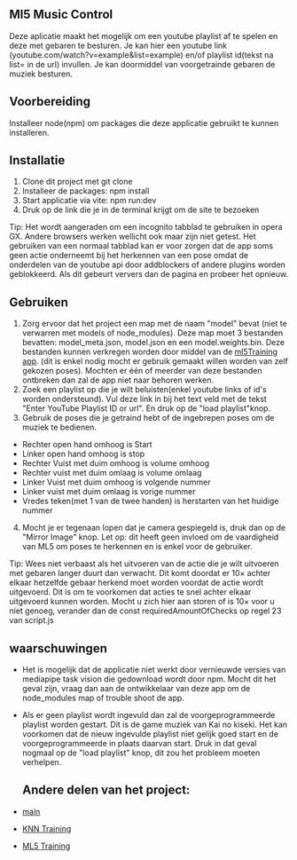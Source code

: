 ## Ml5 Music Control

Deze aplicatie maakt het mogelijk om een youtube playlist af te spelen en deze met gebaren te besturen. Je kan hier een youtube link (youtube.com/watch?v=example&list=example)
en/of playlist id(tekst na list= in de url) invullen. Je kan doormiddel van voorgetrainde gebaren de muziek besturen.

## Voorbereiding

Installeer node(npm) om packages die deze applicatie gebruikt te kunnen installeren.

## Installatie

1. Clone dit project met git clone
2. Installeer de packages: npm install
3. Start applicatie via vite: npm run:dev
4. Druk op de link die je in de terminal krijgt om de site te bezoeken

Tip: Het wordt aangeraden om een incognito tabblad te gebruiken in opera GX. Andere browsers werken wellicht ook maar zijn niet getest. Het gebruiken van een normaal tabblad kan er voor zorgen dat de app soms geen actie onderneemt bij het herkennen van een pose omdat de onderdelen van de youtube api door addblockers of andere plugins worden geblokkeerd. Als dit gebeurt ververs dan de pagina en probeer het opnieuw.

## Gebruiken

1. Zorg ervoor dat het project een map met de naam "model" bevat (niet te verwarren met models of node_modules). Deze map moet 3 bestanden bevatten: model_meta.json, model.json en een model.weights.bin.
   Deze bestanden kunnen verkregen worden door middel van de [ml5Training app](https://github.com/olevanderheiden/porgrammeren8Opdracht2/tree/ml5Training). (dit is enkel nodig mocht er gebruik gemaakt willen worden van zelf gekozen poses). Mochten er één of meerder van deze bestanden
   ontbreken dan zal de app niet naar behoren werken.
2. Zoek een playlist op die je wilt beluisten(enkel youtube links of id's worden ondersteund). Vul deze link in bij het text veld met de tekst "Enter YouTube Playlist ID or url". En druk op de "load playlist"knop.
3. Gebruik de poses die je getraind hebt of de ingebrepen poses om de muziek te bedienen.

- Rechter open hand omhoog is Start
- Linker open hand omhoog is stop
- Rechter Vuist met duim omhoog is volume omhoog
- Rechter vuist met duim omlaag is volume omlaag
- Linker Vuist met duim omhoog is volgende nummer
- Linker vuist met duim omlaag is vorige nummer
- Vredes teken(met 1 van de twee handen) is herstarten van het huidige nummer

4. Mocht je er tegenaan lopen dat je camera gespiegeld is, druk dan op de "Mirror Image" knop. Let op: dit heeft geen invloed om de vaardigheid van ML5 om poses te herkennen en is enkel voor de gebruiker.

Tip: Wees niet verbaast als het uitvoeren van de actie die je wilt uitvoeren met gebaren langer duurt dan verwacht. Dit komt doordat er 10× achter elkaar hetzelfde gebaar herkend moet worden voordat de actie wordt uitgevoerd.
Dit is om te voorkomen dat acties te snel achter elkaar uitgevoerd kunnen worden. Mocht u zich hier aan storen of is 10× voor u niet genoeg, verander dan de const requiredAmountOfChecks op regel 23 van script.js

## waarschuwingen

- Het is mogelijk dat de applicatie niet werkt door vernieuwde versies van mediapipe task vision die gedownload wordt door npm. Mocht dit het geval zijn, vraag dan aan de ontwikkelaar van deze app om de node_modules map of trouble shoot de app.
- Als er geen playlist wordt ingevuld dan zal de voorgeprogrammeerde playlist worden gestart. Dit is de game muziek van Kai no kiseki. Het kan voorkomen dat de nieuw ingevulde playlist niet gelijk goed start en
  de voorgeprogrammeerde in plaats daarvan start. Druk in dat geval nogmaal op de "load playlist" knop, dit zou het probleem moeten verhelpen.

  ## Andere delen van het project:

- [main](https://github.com/olevanderheiden/porgrammeren8Opdracht2/tree/main)
- [KNN Training](https://github.com/olevanderheiden/porgrammeren8Opdracht2/tree/KNNTraining)
- [ML5 Training](https://github.com/olevanderheiden/porgrammeren8Opdracht2/tree/ml5Training)
